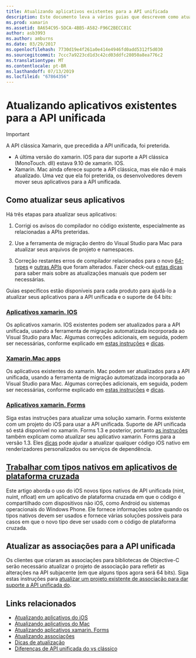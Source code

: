 ```yaml
---
title: Atualizando aplicativos existentes para a API unificada
description: Este documento leva a vários guias que descrevem como atualizar os aplicativos para a API unificada do Xamarin. Ele discute aplicativos xamarin. IOS, aplicativos xamarin. Mac. Aplicativos xamarin. Forms, tipos nativos em aplicativos de plataforma cruzada e projetos de associação.
ms.prod: xamarin
ms.assetid: 8A654C95-5DCA-4BB5-A582-F96C2BECC81C
author: asb3993
ms.author: amburns
ms.date: 03/29/2017
ms.openlocfilehash: 7730d19e4f261a0e414e4946fd0add5312f5d030
ms.sourcegitcommit: 7ccc7a9223cd1d3c42cd03ddfc28050a8ea776c2
ms.translationtype: MT
ms.contentlocale: pt-BR
ms.lasthandoff: 07/13/2019
ms.locfileid: "67864356"
---
```

# <a name="updating-existing-apps-to-the-unified-api"></a>Atualizando aplicativos existentes para a API unificada

> [!IMPORTANT]
> A API clássica Xamarin, que precedida a API unificada, foi preterida.
> - A última versão do xamarin. IOS para dar suporte a API clássica (MonoTouch. dll) estava 9.10 de xamarin. IOS.
> - Xamarin. Mac ainda oferece suporte a API clássica, mas ele não é mais atualizado. Uma vez que ela foi preterida, os desenvolvedores devem mover seus aplicativos para a API unificada.

## <a name="how-to-update-your-apps"></a>Como atualizar seus aplicativos

Há três etapas para atualizar seus aplicativos:

1. Corrigi os avisos do compilador no código existente, especialmente as relacionadas a APIs preteridas.

2. Use a ferramenta de migração dentro do Visual Studio para Mac para atualizar seus arquivos de projeto e namespaces.

3. Correção restantes erros de compilador relacionados para o novo [64-types](~/cross-platform/macios/nativetypes.md) e [outras APIs](~/cross-platform/macios/unified/overview.md#deprecated-typos) que foram alterados. Fazer check-out [estas dicas](~/cross-platform/macios/unified/updating-tips.md) para saber mais sobre as atualizações manuais que podem ser necessárias.

Guias específicos estão disponíveis para cada produto para ajudá-lo a atualizar seus aplicativos para a API unificada e o suporte de 64 bits:

### <a name="xamarinios-appscross-platformmaciosunifiedupdating-ios-appsmd"></a>[Aplicativos xamarin. IOS](~/cross-platform/macios/unified/updating-ios-apps.md)

Os aplicativos xamarin. IOS existentes podem ser atualizados para a API unificada, usando a ferramenta de migração automatizada incorporada ao Visual Studio para Mac. Algumas correções adicionais, em seguida, podem ser necessárias, conforme explicado em [estas instruções](~/cross-platform/macios/unified/updating-ios-apps.md) e [dicas](~/cross-platform/macios/unified/updating-tips.md).

### <a name="xamarinmac-appscross-platformmaciosunifiedupdating-mac-appsmd"></a>[Xamarin.Mac apps](~/cross-platform/macios/unified/updating-mac-apps.md)

Os aplicativos existentes do xamarin. Mac podem ser atualizados para a API unificada, usando a ferramenta de migração automatizada incorporada ao Visual Studio para Mac. Algumas correções adicionais, em seguida, podem ser necessárias, conforme explicado em [estas instruções](~/cross-platform/macios/unified/updating-mac-apps.md) e [dicas](~/cross-platform/macios/unified/updating-tips.md).

### <a name="xamarinforms-appscross-platformmaciosunifiedupdating-xamarin-forms-appsmd"></a>[Aplicativos xamarin. Forms](~/cross-platform/macios/unified/updating-xamarin-forms-apps.md)

Siga estas instruções para atualizar uma solução xamarin. Forms existente com um projeto do iOS para usar a API unificada. Suporte de API unificada só está disponível no xamarin. Forms 1.3 e posterior, portanto [as instruções](~/cross-platform/macios/unified/updating-xamarin-forms-apps.md) também explicam como atualizar seu aplicativo xamarin. Forms para a versão 1.3. Eles [dicas](~/cross-platform/macios/unified/updating-tips.md) pode ajudar a atualizar qualquer código iOS nativo em renderizadores personalizados ou serviços de dependência.

## <a name="working-with-native-types-in-cross-platform-appscross-platformmaciosnativetypesmd"></a>[Trabalhar com tipos nativos em aplicativos de plataforma cruzada](~/cross-platform/macios/nativetypes.md)

Este artigo aborda o uso do iOS novos tipos nativos de API unificada (nint, nuint, nfloat) em um aplicativo de plataforma cruzada em que o código é compartilhado com dispositivos não iOS, como Android ou sistemas operacionais do Windows Phone. Ele fornece informações sobre quando os tipos nativos devem ser usados e fornece várias soluções possíveis para casos em que o novo tipo deve ser usado com o código de plataforma cruzada.

## <a name="update-bindings-to-the-unified-api"></a>Atualizar as associações para a API unificada

Os clientes que criaram as associações para bibliotecas de Objective-C serão necessário atualizar o projeto de associação para refletir as alterações na API subjacente (em que alguns tipos agora será 64 bits).
Siga estas instruções para [atualizar um projeto existente de associação para dar suporte a API unificada do](~/cross-platform/macios/unified/update-binding.md).

## <a name="related-links"></a>Links relacionados

- [Atualizando aplicativos do iOS](~/cross-platform/macios/unified/updating-ios-apps.md)
- [Atualizando aplicativos do Mac](~/cross-platform/macios/unified/updating-mac-apps.md)
- [Atualizando aplicativos xamarin. Forms](~/cross-platform/macios/unified/updating-xamarin-forms-apps.md)
- [Atualizando associações](~/cross-platform/macios/unified/update-binding.md)
- [Dicas de atualização](~/cross-platform/macios/unified/updating-tips.md)
- [Diferenças de API unificada do vs clássico](https://developer.xamarin.com/releases/ios/api_changes/classic-vs-unified-8.6.0/)
